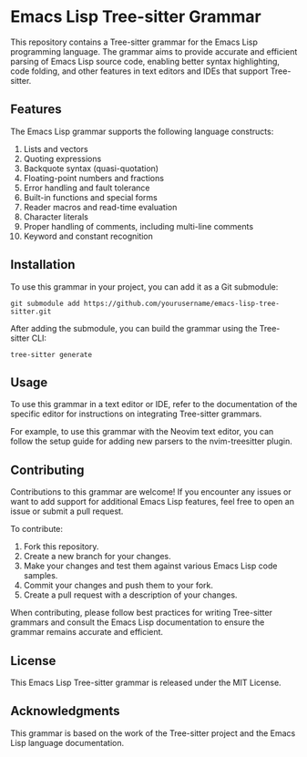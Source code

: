 # Emacs Lisp Tree-sitter Grammar

This repository contains a Tree-sitter grammar for the Emacs Lisp programming language. The grammar aims to provide accurate and efficient parsing of Emacs Lisp source code, enabling better syntax highlighting, code folding, and other features in text editors and IDEs that support Tree-sitter.

## Features

The Emacs Lisp grammar supports the following language constructs:

1. Lists and vectors
2. Quoting expressions
3. Backquote syntax (quasi-quotation)
4. Floating-point numbers and fractions
5. Error handling and fault tolerance
6. Built-in functions and special forms
7. Reader macros and read-time evaluation
8. Character literals
9. Proper handling of comments, including multi-line comments
10. Keyword and constant recognition

## Installation

To use this grammar in your project, you can add it as a Git submodule:

```
git submodule add https://github.com/yourusername/emacs-lisp-tree-sitter.git
```

After adding the submodule, you can build the grammar using the Tree-sitter CLI:

```
tree-sitter generate
```

## Usage

To use this grammar in a text editor or IDE, refer to the documentation of the specific editor for instructions on integrating Tree-sitter grammars.

For example, to use this grammar with the Neovim text editor, you can follow the setup guide for adding new parsers to the nvim-treesitter plugin.

## Contributing

Contributions to this grammar are welcome! If you encounter any issues or want to add support for additional Emacs Lisp features, feel free to open an issue or submit a pull request.

To contribute:

1. Fork this repository.
2. Create a new branch for your changes.
3. Make your changes and test them against various Emacs Lisp code samples.
4. Commit your changes and push them to your fork.
5. Create a pull request with a description of your changes.

When contributing, please follow best practices for writing Tree-sitter grammars and consult the Emacs Lisp documentation to ensure the grammar remains accurate and efficient.

## License

This Emacs Lisp Tree-sitter grammar is released under the MIT License.

## Acknowledgments

This grammar is based on the work of the Tree-sitter project and the Emacs Lisp language documentation.

